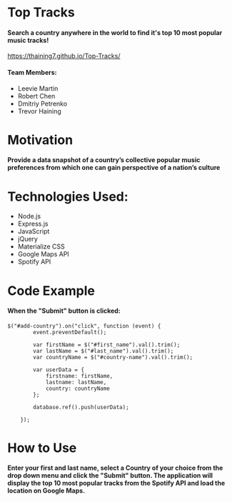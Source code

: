 # Top Tracks

#### Search a country anywhere in the world to find it's top 10 most popular music tracks!

https://thaining7.github.io/Top-Tracks/

#### Team Members:
* Leevie Martin
* Robert Chen
* Dmitriy Petrenko
* Trevor Haining

# Motivation

#### Provide a data snapshot of a country’s collective popular music preferences from which one can gain perspective of a nation’s culture

# Technologies Used:

* Node.js
* Express.js
* JavaScript
* jQuery
* Materialize CSS
* Google Maps API
* Spotify API

# Code Example

#### When the "Submit" button is clicked:
```
$("#add-country").on("click", function (event) {
        event.preventDefault();

        var firstName = $("#first_name").val().trim();
        var lastName = $("#last_name").val().trim();
        var countryName = $("#country-name").val().trim();

        var userData = {
            firstname: firstName,
            lastname: lastName,
            country: countryName
        };

        database.ref().push(userData);

    });
```

# How to Use

#### Enter your first and last name, select a Country of your choice from the drop down menu and click the "Submit" button. The application will display the top 10 most popular tracks from the Spotify API and load the location on Google Maps.
